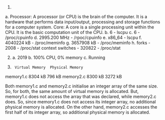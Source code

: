 1.
  a.
    Processor: A processor (or CPU) is the brain of the computer. It is a hardware that performs data input/output, processing and storage functions for a computer system.
    Core: A core is a single processing unit within the CPU. It is the basic computation unit of the CPU.
  b. 6 - lscpu
  c. 6 - /proc/cpuinfo
  d. 2995.200 MHz - /rpoc/cpuinfo
  e. x86_64 - lscpu
  f. 4040224 kB - /proc/meminfo
  g. 3657908 kB - /proc/meminfo
  h. forks - 2008 - /proc/stat
     context switches - 320822 - /proc/stat

2.
    a. 2019
    b. 100% CPU, 0% memory
    c. Running

3.		Virtual Memory	Physical Memory
 memory1.c	8304 kB		796 kB
 memory2.c	8300 kB		3272 kB

Both memory1.c and memory2.c initialise an integer array of the same size. So, for both, the same amount of virtual memory is allocated.
But, memory1.c does not access the array that was declared, while memory2.c does. So, since memory1.c does not access its integer array, no additional physical memory is allocated. On the other hand, memory2.c accesses the first half of its integer array, so additional physical memory is allocated.
